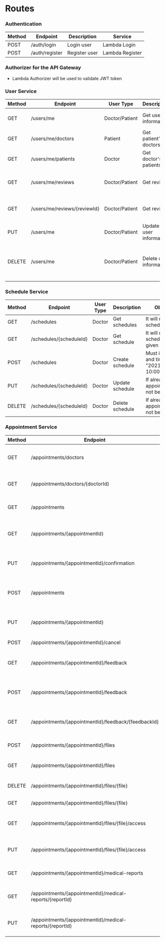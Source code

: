# Routes

### Authentication

| Method | Endpoint       | Description   | Service         |
| ------ | -------------- | ------------- | --------------- |
| POST   | /auth/login    | Login user    | Lambda Login    |
| POST   | /auth/register | Register user | Lambda Register |

### Authorizer for the API Gateway

- Lambda Authorizer will be used to validate JWT token

### User Service

| Method | Endpoint                     | User Type      | Description             | Observation                                              |
| ------ | ---------------------------- | -------------- | ----------------------- | -------------------------------------------------------- |
| GET    | /users/me                    | Doctor/Patient | Get user information    | It will return the user information                      |
| GET    | /users/me/doctors            | Patient        | Get patient's doctors   | It will return all doctors of the patient                |
| GET    | /users/me/patients           | Doctor         | Get doctor's patients   | It will return all patients of the doctor                |
| GET    | /users/me/reviews            | Doctor/Patient | Get reviews             | It will return all sent/received reviews                 |
| GET    | /users/me/reviews/{reviewId} | Doctor/Patient | Get review              | It will return the review with the given id              |
| PUT    | /users/me                    | Doctor/Patient | Update user information | It will update the user information                      |
| DELETE | /users/me                    | Doctor/Patient | Delete user information | Some information can't be deleted and will be anonymized |

### Schedule Service

| Method | Endpoint                | User Type | Description     | Observation                                                       |
| ------ | ----------------------- | --------- | --------------- | ----------------------------------------------------------------- |
| GET    | /schedules              | Doctor    | Get schedules   | It will return all schedules                                      |
| GET    | /schedules/{scheduleId} | Doctor    | Get schedule    | It will return the schedule with the given id                     |
| POST   | /schedules              | Doctor    | Create schedule | Must inform a date and times, like "2021-01-01 10:00;11:00;12:00" |
| PUT    | /schedules/{scheduleId} | Doctor    | Update schedule | If already exists appointments, it will not be updated            |
| DELETE | /schedules/{scheduleId} | Doctor    | Delete schedule | If already exists appointments, it will not be deleted            |

### Appointment Service

| Method | Endpoint                                                 | User Type      | Description                                | Observation                                         |
| ------ | -------------------------------------------------------- | -------------- | ------------------------------------------ | --------------------------------------------------- |
| GET    | /appointments/doctors                                    | Patient        | Get doctors by Medical ID, specialty, etc  | It will return all doctors                          |
| GET    | /appointments/doctors/{doctorId}                         | Patient        | Get doctor by ID                           | It will return the doctor with the given id         |
| GET    | /appointments                                            | Doctor/Patient | Get appointments                           | It will return all appointments                     |
| GET    | /appointments/{appointmentId}                            | Doctor/Patient | Get appointment                            | It will return the appointment with the given id    |
| PUT    | /appointments/{appointmentId}/confirmation               | Doctor         | Accept or reject the appointment           | Must inform a reason in case of rejection           |
| POST   | /appointments                                            | Patient        | Create appointment                         | Must inform the scheduleId and the doctorId         |
| PUT    | /appointments/{appointmentId}                            | Patient        | Can reschedule the appointment             |                                                     |
| POST   | /appointments/{appointmentId}/cancel                     | Doctor/Patient | Cancel the appointment                     | Must inform a reason                                |
| GET    | /appointments/{appointmentId}/feedback                   | Doctor         | Get feedbacks of the appointment           | It will return all feedbacks                        |
| POST   | /appointments/{appointmentId}/feedback                   | Patient        | Give feedback to the appointment           | Must inform a feedback and a rating between 1 and 5 |
| GET    | /appointments/{appointmentId}/feedback/{feedbackId}      | Doctor         | Get feedback of the appointment            | It will return the feedback with the given id       |
| POST   | /appointments/{appointmentId}/files                      | Patient        | Upload files to the appointment            | The files must be in PFD format                     |
| GET    | /appointments/{appointmentId}/files                      | Doctor/Patient | Get files of the appointment               | It will return all files                            |
| DELETE | /appointments/{appointmentId}/files/{file}               | Patient        | Delete file of the appointment             | It will delete the file                             |
| GET    | /appointments/{appointmentId}/files/{file}               | Doctor/Patient | Get file of the appointment                | It will return the file                             |
| GET    | /appointments/{appointmentId}/files/{file}/access        | Patient        | Get the list of who can access the file    | It will return the list of doctors                  |
| PUT    | /appointments/{appointmentId}/files/{file}/access        | Patient        | Update the list of who can access the file | It will update the list of doctors                  |
| GET    | /appointments/{appointmentId}/medical-reports            | Doctor         | Get medical reports of the appointment     | It will return all medical reports                  |
| GET    | /appointments/{appointmentId}/medical-reports/{reportId} | Doctor         | Get medical report of the appointment      | It will return the medical report with the given id |
| PUT    | /appointments/{appointmentId}/medical-reports/{reportId} | Doctor         | Update medical report of the appointment   | It will update the medical report with the given id |

